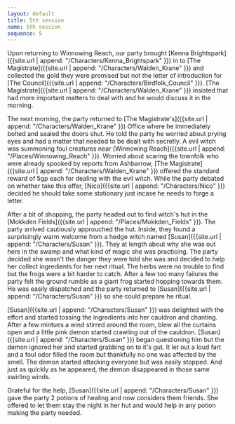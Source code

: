 ```yaml
---
layout: default
title: 5th session
name: 5th session
sequence: 5
---
```


Upon returning to Winnowing Reach, our party brought [Kenna Brightspark]({{site.url | append: "/Characters/Kenna_Brightspark" }}) in to [The Magistrate]({{site.url | append: "/Characters/Walden_Krane" }}) and collected the gold they were promised but not the letter of introduction for [The Council]({{site.url | append: "/Characters/Birdfolk_Council" }}). [The Magistrate]({{site.url | append: "/Characters/Walden_Krane" }}) insisted that had more important matters to deal with and he would discuss it in the morning. 

The next morning, the party returned to [The Magistrate's]({{site.url | append: "/Characters/Walden_Krane" }}) Office where he immediately bolted and sealed the doors shut. He told the party he worried about prying eyes and had a matter that needed to be dealt with secretly. A evil witch was summoning foul creatures near [Winnowing Reach]({{site.url | append: "/Places/Winnowing_Reach" }}).  Worried about scaring the townfolk who were already spooked by reports from Ashbarrow, [The Magistrate]({{site.url | append: "/Characters/Walden_Krane" }}) offered the standard reward of 5gp each for dealing with the evil witch. While the party debated on whether take this offer, [Nico]({{site.url | append: "/Characters/Nico" }}) decided he should take some stationary just incase he needs to forge a letter.

After a bit of shopping, the party headed out to find witch's hut in the [Mokkden Fields]({{site.url | append: "/Places/Mokkden_Fields" }}). The party arrived cautiously approuched the hut. Inside, they found a surprisingly warm welcome from a hedge witch named [Susan]({{site.url | append: "/Characters/Susan" }}). They at length about why she was out here in the swamp and what kind of magic she was practicing. The party decided she wasn't the danger they were told she was and decided to help her collect ingredients for her next ritual. The herbs were no trouble to find but the frogs were a bit harder to catch. After a few too many failures the party felt the ground rumble as a giant frog started hopping towards them. He was easily dispatched and the party returned to [Susan]({{site.url | append: "/Characters/Susan" }}) so she could prepare he ritual.

[Susan]({{site.url | append: "/Characters/Susan" }}) was delighted with the effort and started tossing the ingredients into her cauldron and chanting. After a few mintues a wind stirred around the room, blew all the curtains open and a little pink demon started crawling out of the cauldron. [Susan]({{site.url | append: "/Characters/Susan" }}) began questioning him but the demon ignored her and started grabbing on to it's gut. It let out a loud fart and a foul odor filled the room but thankfully no one was affected by the smell. The demon started attacking everyone but was easily stopped. And just as quickly as he appeared, the demon disappeared in those same swirling winds. 

Grateful for the help, [Susan]({{site.url | append: "/Characters/Susan" }}) gave the party 2 potions of healing and now considers them friends. She offered to let them stay the night in her hut and would help in any potion making the party needed. 
